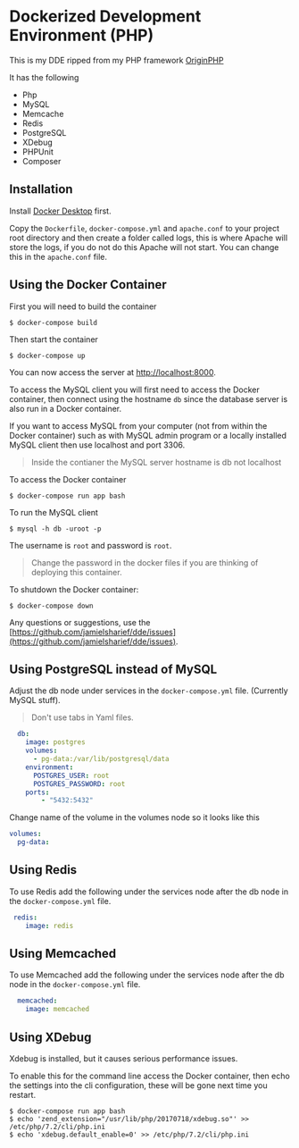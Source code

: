 # Dockerized Development Environment (PHP)

This is my DDE ripped from my PHP framework [OriginPHP](https://www.originphp.com)

It has the following

 - Php
 - MySQL
 - Memcache
 - Redis
 - PostgreSQL
 - XDebug
 - PHPUnit
 - Composer

## Installation

Install [Docker Desktop](https://www.docker.com/products/docker-desktop) first.

Copy the `Dockerfile`, `docker-compose.yml` and `apache.conf` to your project root directory and then create a folder called logs, this is where Apache will store the logs, if you do not do this Apache will not start. You can change this in the `apache.conf` file.

## Using the Docker Container

First you will need to build the container

```linux
$ docker-compose build
```

Then start the container

```linux
$ docker-compose up
```

You can now access the server at [http://localhost:8000](http://localhost:8000).

To access the MySQL client you will first need to access the Docker container, then connect using the hostname `db` since the database server is also run in a Docker container. 

If you want to access MySQL from your computer (not from within the Docker container) such as with MySQL admin program or a locally installed MySQL client then use localhost and port 3306.

> Inside the contianer the MySQL server hostname is db not localhost

To access the Docker container

```linux
$ docker-compose run app bash
```

To run the MySQL client

```linux
$ mysql -h db -uroot -p
```

The username is `root` and password is `root`.

> Change the password in the docker files if you are thinking of deploying this container.

To shutdown the Docker container:

```linux
$ docker-compose down
```

Any questions or suggestions, use the [https://github.com/jamielsharief/dde/issues](https://github.com/jamielsharief/dde/issues).

## Using PostgreSQL instead of MySQL

Adjust the db node under services in the `docker-compose.yml` file. (Currently MySQL stuff). 
> Don't use tabs in Yaml files.

```yaml
  db:
    image: postgres
    volumes:
      - pg-data:/var/lib/postgresql/data
    environment:
      POSTGRES_USER: root
      POSTGRES_PASSWORD: root
    ports:
        - "5432:5432"
```

Change name of the volume in the volumes node so it looks like this

```yaml
volumes:
  pg-data:
```

## Using Redis

To use Redis add the following under the services node after the db node in the  `docker-compose.yml` file.

```yaml
 redis:
    image: redis
```

## Using Memcached

To use Memcached add the following under the services node after the db node in the `docker-compose.yml` file.

```yaml
  memcached:
    image: memcached
```

## Using XDebug

Xdebug is installed, but it causes serious performance issues.

To enable this for the command line access the Docker container, then echo the settings into the cli configuration,
these will be gone next time you restart.

```
$ docker-compose run app bash
$ echo 'zend_extension="/usr/lib/php/20170718/xdebug.so"' >> /etc/php/7.2/cli/php.ini
$ echo 'xdebug.default_enable=0' >> /etc/php/7.2/cli/php.ini
```